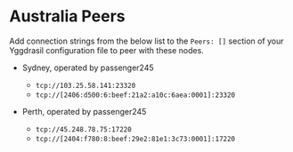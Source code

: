 # Australia Peers

Add connection strings from the below list to the `Peers: []` section of your
Yggdrasil configuration file to peer with these nodes.

* Sydney, operated by passenger245
  * `tcp://103.25.58.141:23320`
  * `tcp://[2406:d500:6:beef:21a2:a10c:6aea:0001]:23320`

* Perth, operated by passenger245
  * `tcp://45.248.78.75:17220`
  * `tcp://[2404:f780:8:beef:29e2:81e1:3c73:0001]:17220`
